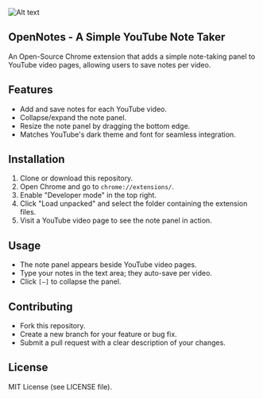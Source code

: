 ![Alt text](screenshots/opengifs.gif)


## OpenNotes - A Simple YouTube Note Taker

An Open-Source Chrome extension that adds a simple note-taking panel to YouTube video pages, allowing users to save notes per video.

## Features
- Add and save notes for each YouTube video.
- Collapse/expand the note panel.
- Resize the note panel by dragging the bottom edge.
- Matches YouTube's dark theme and font for seamless integration.

## Installation
1. Clone or download this repository.
2. Open Chrome and go to `chrome://extensions/`.
3. Enable "Developer mode" in the top right.
4. Click "Load unpacked" and select the folder containing the extension files.
5. Visit a YouTube video page to see the note panel in action.

## Usage
- The note panel appears beside YouTube video pages.
- Type your notes in the text area; they auto-save per video.
- Click `[–]` to collapse the panel.

## Contributing
- Fork this repository.
- Create a new branch for your feature or bug fix.
- Submit a pull request with a clear description of your changes.

## License
MIT License (see LICENSE file).
